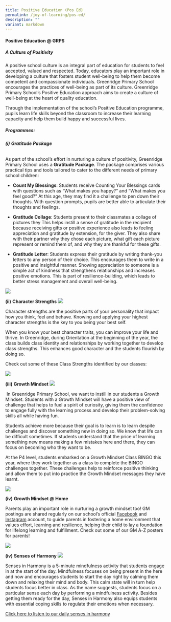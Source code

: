 ```yaml
---
title: Positive Education (Pos Ed)
permalink: /joy-of-learning/pos-ed/
description: ""
variant: markdown
---
```

#### **Positive Education @ GRPS**

##### **A Culture of Positivity**

A positive school culture is an integral part of education for students to feel accepted, valued and respected. Today, educators play an important role in developing a culture that fosters student well-being to help them become competent and compassionate individuals. Greenridge Primary School encourages the practices of well-being as part of its culture. Greenridge Primary School’s Positive Education approach aims to create a culture of well-being at the heart of quality education. 

Through the implementation of the school’s Positive Education programme, pupils learn life skills beyond the classroom to increase their learning capacity and help them build happy and successful lives.

##### **Programmes:**

###### **(i)** **Gratitude Package**

As part of the school’s effort in nurturing a culture of positivity, Greenridge Primary School uses a&nbsp;**Gratitude Package**. The package comprises various practical tips and tools tailored to cater to the different needs of primary school children:

*   **Count My Blessings**: Students receive&nbsp;Counting Your Blessings&nbsp;cards with questions such as “What makes you happy?” and “What makes you feel good?” At this age, they may find it a challenge to pen down their thoughts. With question prompts, pupils are better able to articulate their thoughts and feelings.

*   **Gratitude Collage**: Students present to their classmates a collage of pictures they This helps instill a sense of gratitude in the recipient because receiving gifts or positive experience also leads to feeling appreciation and gratitude by extension, for the giver. They also share with their partner why they chose each picture, what gift each picture represent or remind them of, and why they are thankful for these gifts.

*   **Gratitude Letter**: Students express their gratitude by writing thank-you letters to any person of their choice. This encourages them to write in a positive and insightful manner. Showing appreciation to someone is a simple act of kindness that strengthens relationships and increases positive emotions. This is part of resilience-building, which leads to better stress management and overall well-being.

![](/images/Joy%20of%20Learning/POS%20ED/pos_ed_2023_3.jpg)

**(ii)** **Character Strengths**
![](/images/Joy%20of%20Learning/POS%20ED/character%20strengths%20card.jpeg)

Character strengths are the positive parts of your personality that impact how you think, feel and behave. Knowing and applying your highest character strengths is the key to you being your best self. 

When you know your best character traits, you can improve your life and thrive. In Greenridge, during Orientation at the beginning of the year, the class builds class identity and relationships by working together to develop class strengths. This enhances good character and the students flourish by doing so.

Check out some of these Class Strengths identified by our classes:

![](/images/Joy%20of%20Learning/POS%20ED/PosEd2024.png)

**(iii)**&nbsp;**Growth Mindset**
![](/images/Joy%20of%20Learning/POS%20ED/pos_ed_2023_2.jpg)

&nbsp;In Greenridge Primary School, we want to instill in our students a Growth Mindset. Students with a Growth Mindset will have a positive view of challenge that helps to fuel a spirit of curiosity, giving them the confidence to engage fully with the learning process and develop their problem-solving skills all while having fun. 
 
Students achieve more because their goal is to learn is to learn despite challenges and discover something new in doing so. We know that life can be difficult sometimes. If students understand that the price of learning something new means making a few mistakes here and there, they can focus on becoming who they want to be.

At the P4 level, students embarked on a Growth Mindset Class BINGO this year, where they work together as a class to complete the BINGO challenges together. These challenges help to reinforce positive thinking and allow them to put into practice the Growth Mindset messages they have learnt.

![](/images/Joy%20of%20Learning/POS%20ED/POSEd1.jpg)


**(iv)**&nbsp;**Growth Mindset @ Home**

Parents play an important role in nurturing a growth mindset too! GM postings are shared regularly on our school’s official [Facebook](https://www.facebook.com/Greenridge.Primary.Official/) and [Instagram](https://www.instagram.com/greenridge.primary.official/) account, to guide parents in fostering a home environment that values effort, learning and resilience, helping their child to lay a foundation for lifelong learning and fulfillment. Check out some of our GM A-Z posters for parents!

![](/images/Joy%20of%20Learning/POS%20ED/PosEd2024_2.png)

**(iv)**&nbsp;**Senses of Harmony**
![](/images/Joy%20of%20Learning/POS%20ED/Senses_in_Harmony_Pic.png)

Senses in Harmony is a 5-minute mindfulness activity that students engage in at the start of the day. Mindfulness focuses on being present in the here and now and encourages students to start the day right by calming them down and relaxing their mind and body. This calm state will in turn help students focus better in class. As the name suggests, students focus on a particular sense each day by performing a mindfulness activity. Besides getting them ready for the day, Senses in Harmony also equips students with essential coping skills to regulate their emotions when necessary.

[Click here to listen to our daily senses in harmony](https://www.youtube.com/watch?v=DmZxKlmhocQ)